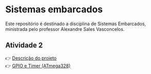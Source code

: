 # Sistemas embarcados

Este repositório é destinado a disciplina de Sistemas Embarcados, ministrada pelo professor Alexandre Sales Vasconcelos.

## Atividade 2

👉 [Descrição do projeto](./atividades/atividade-2-sistemas-embarcados.pdf)<br />
👉 [GPIO e Timer (ATmega328)](./atividades/circuito-sistema-embarcados-edivam-eneas.pdf)<br />
